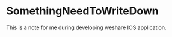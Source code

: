 SomethingNeedToWriteDown
========================

This is a note for me during developing weshare IOS application.
